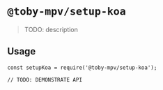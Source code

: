 # `@toby-mpv/setup-koa`

> TODO: description

## Usage

```
const setupKoa = require('@toby-mpv/setup-koa');

// TODO: DEMONSTRATE API
```
